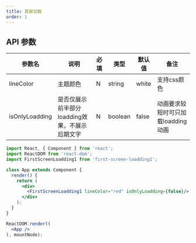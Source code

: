 ```yaml
---
title: 首屏加载
order: 1
---
```

## API 参数

| 参数名 | 说明 | 必填 | 类型 | 默认值 | 备注 |
| ------ | ---- | ---- | ---- | ------ | ---- |
|    lineColor    |   主题颜色   |   N   |   string   |   white      |  支持css颜色    |
|    isOnlyLoadding    |   是否仅展示前半部分loadding效果，不展示后期文字   |   N   |   boolean   |   false      |  动画要求较短时可只加载loadding动画    |


````jsx
import React, { Component } from 'react';
import ReactDOM from 'react-dom';
import FirstScreenLoadding1 from 'first-screen-loadding1';

class App extends Component {
  render() {
    return (
      <div>
        <FirstScreenLoadding1 lineColor="red" isOnlyLoadding={false}/>
      </div>
    );
  }
}

ReactDOM.render((
  <App />
), mountNode);
````
